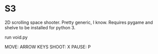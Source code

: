 # S3
2D scrolling space shooter. Pretty generic, I know.
Requires pygame and shelve to be installed for python 3.

run void.py



MOVE: ARROW KEYS
SHOOT: X
PAUSE: P
